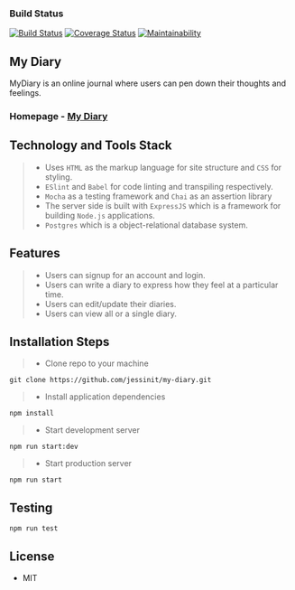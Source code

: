### Build Status

[![Build Status](https://travis-ci.com/jesseinit/my-diary.svg?branch=development)](https://travis-ci.com/jesseinit/my-diary)
[![Coverage Status](https://coveralls.io/repos/github/jesseinit/my-diary/badge.svg?branch=development)](https://coveralls.io/github/jesseinit/my-diary?branch=development)
[![Maintainability](https://api.codeclimate.com/v1/badges/a3257ae0c545ee7f2721/maintainability)](https://codeclimate.com/github/jesseinit/my-diary/maintainability)

## **My Diary**

MyDiary is an online journal where users can pen down their thoughts and feelings. 

### **Homepage** - [My Diary](https://jessdiary.herokuapp.com/)

## Technology and Tools Stack

> - Uses `HTML` as the markup language for site structure and `CSS` for styling.
> - `ESlint` and `Babel` for code linting and transpiling respectively.
> - `Mocha` as a testing framework and `Chai` as an assertion library
> - The server side is built with `ExpressJS` which is a framework for building `Node.js` applications.
> - `Postgres` which is a object-relational database system.

## Features

> - Users can signup for an account and login.
> - Users can write a diary to express how they feel at a particular time.
> - Users can edit/update their diaries.
> - Users can view all or a single diary.

## Installation Steps

> - Clone repo to your machine

```
git clone https://github.com/jessinit/my-diary.git
```

> - Install application dependencies

```
npm install
```

> - Start development server

```
npm run start:dev
```

> - Start production server

```
npm run start
```

## Testing

```
npm run test
```

## License

- MIT
